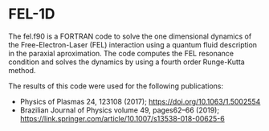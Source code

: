 # FEL-1D

The fel.f90 is a FORTRAN code to solve the one dimensional dynamics of the Free-Electron-Laser (FEL) interaction using a quantum fluid description in the paraxial aproximation. The code computes the FEL resonance condition and solves the dynamics by using a fourth order Runge-Kutta method.

The results of this code were used for the following publications: 

 *  Physics of Plasmas 24, 123108 (2017); https://doi.org/10.1063/1.5002554 
 *  Brazilian Journal of Physics volume 49, pages62–66 (2019); https://link.springer.com/article/10.1007/s13538-018-00625-6
